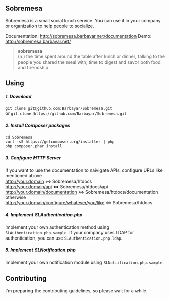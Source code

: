 ## Sobremesa
Sobremesa is a small social lunch service. You can use it in your company or organization to help people to socialize.

Documentation: http://sobremesa.barbayar.net/documentation
Demo: http://sobremesa.barbayar.net/

> **sobremesa**<br>
(n.) the time spent around the table after lunch or dinner, talking to the people you shared the meal with; time to digest and savor both food and friendship

## Using
##### 1. Download
`git clone git@github.com:Barbayar/Sobremesa.git`<br>
or `git clone https://github.com/Barbayar/Sobremesa.git`

##### 2. Install Composer packages
```
cd Sobremesa
curl -sS https://getcomposer.org/installer | php
php composer.phar install
```

##### 3. Configure HTTP Server
If you want to use the documentation to naivigate APIs, configure URLs like mentioned above<br>
http://your.domain ⇔ Sobremesa/htdocs<br>
http://your.domain/api ⇔ Sobremesa/htdocs/api<br>
http://your.domain/documentation ⇔ Sobremesa/htdocs/documentation<br>
otherwise<br>
http://your.domain/configure/whatever/you/like ⇔ Sobremesa/htdocs<br>

##### 4. Implement SLAuthentication.php
Implement your own authentication method using `SLAuthentication.php.sample`. If your company uses LDAP for authentication, you can use `SLAuthentication.php.ldap`.

##### 5. Implement SLNotification.php
Implement your own notification module using `SLNotiification.php.sample`.

## Contributing
I'm preparing the contributing guidelines, so please wait for a while.
